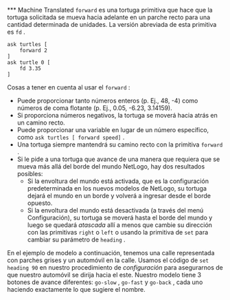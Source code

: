 ﻿*** Machine Translated
`forward` es una tortuga primitiva que hace que la tortuga solicitada se mueva hacia adelante en un parche recto para una cantidad determinada de unidades. La versión abreviada de esta primitiva es `fd` .



```
ask turtles [
	forward 2
]
ask turtle 0 [
	fd 3.35
]
```


Cosas a tener en cuenta al usar el `forward` :

- Puede proporcionar tanto números enteros (p. Ej., 48, -4) como números de coma flotante (p. Ej., 0.05, -6.23, 3.14159).
- Si proporciona números negativos, la tortuga se moverá hacia atrás en un camino recto.
- Puede proporcionar una variable en lugar de un número específico, como `ask turtles [ forward speed]` .
- Una tortuga siempre mantendrá su camino recto con la primitiva `forward` .
- Si le pide a una tortuga que avance de una manera que requiera que se mueva más allá del borde del mundo NetLogo, hay dos resultados posibles:
    - Si la envoltura del mundo está activada, que es la configuración predeterminada en los nuevos modelos de NetLogo, su tortuga dejará el mundo en un borde y volverá a ingresar desde el borde opuesto.
    - Si la envoltura del mundo está desactivada (a través del menú Configuración), su tortuga se moverá hasta el borde del mundo y luego se quedará *atascada* allí a menos que cambie su dirección con las primitivas `right` o `left` o usando la primitiva de `set` para cambiar su parámetro de `heading` .


En el ejemplo de modelo a continuación, tenemos una calle representada con parches grises y un automóvil en la calle. Usamos el código de `set heading 90` en nuestro procedimiento de *configuración* para asegurarnos de que nuestro automóvil se dirija hacia el este. Nuestro modelo tiene 3 botones de avance diferentes: `go-slow` , `go-fast` y `go-back` , cada uno haciendo exactamente lo que sugiere el nombre.